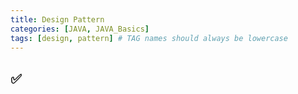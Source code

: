 ```yaml
---
title: Design Pattern
categories: [JAVA, JAVA_Basics]
tags: [design, pattern] # TAG names should always be lowercase
---
```


## ✅
